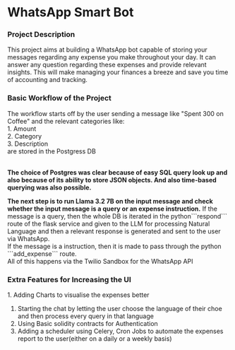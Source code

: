 <h1>WhatsApp Smart Bot</h1>
<h3><b>Project Description</b></h3>
<p>This project aims at building a WhatsApp bot capable of storing your messages regarding any expense you make throughout your day. It can answer any question regarding these expenses
and provide relevant insights. This will make managing your finances a breeze and save you time of accounting and tracking.</p>

<h3><b>Basic Workflow of the Project</b></h3>
<p>The workflow starts off by the user sending a message like "Spent 300 on Coffee" and the relevant categories like: 
<br> 1. Amount <br> 2. Category <br> 3. Description <br> are stored in the Postgress DB</p>
<br><b> The choice of Postgres was clear because of easy SQL query look up and also because of its ability to store JSON objects. And also time-based querying was also possible.</b>

<p><b>The next step is to run Llama 3.2 7B on the input message and check whether the input message is a query or an expense instruction.</b> If the message is a query, then the whole DB is iterated in the python```respond``` route of the flask service and given to the LLM for processing Natural Language and then a relevant response is generated and sent to the user via WhatsApp.<br>If the message is a instruction, then it is made to pass through the python ```add_expense``` route. <br> All of this happens via the Twilio Sandbox for the WhatsApp API</p>

<h3><b>Extra Features for Increasing the UI</b></h3>

<p>1. Adding Charts to visualise the expenses better

1. Starting the chat by letting the user choose the language of their choe  and then process every query in that language
2. Using Basic solidity contracts for Authentication
3. Adding a scheduler using Celery, Cron Jobs to automate the expenses report to the user(either on a daily or a weekly basis)</p>
